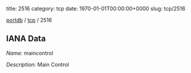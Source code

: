 title: 2516
category: tcp
date: 1970-01-01T00:00:00+0000
slug: tcp/2516

[portdb](/) / [tcp](/category/tcp.html) / 2516


## IANA Data

_Name:_ maincontrol

_Description:_ Main Control

